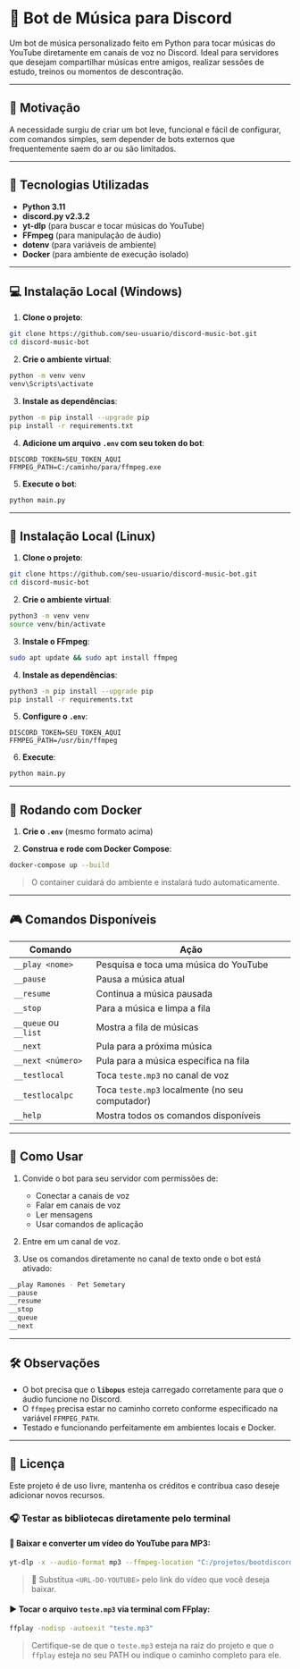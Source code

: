 # 🤖 Bot de Música para Discord

Um bot de música personalizado feito em Python para tocar músicas do YouTube diretamente em canais de voz no Discord. Ideal para servidores que desejam compartilhar músicas entre amigos, realizar sessões de estudo, treinos ou momentos de descontração.

---

## 🎯 Motivação

A necessidade surgiu de criar um bot leve, funcional e fácil de configurar, com comandos simples, sem depender de bots externos que frequentemente saem do ar ou são limitados.

---

## 🧪 Tecnologias Utilizadas

- **Python 3.11**
- **discord.py v2.3.2**
- **yt-dlp** (para buscar e tocar músicas do YouTube)
- **FFmpeg** (para manipulação de áudio)
- **dotenv** (para variáveis de ambiente)
- **Docker** (para ambiente de execução isolado)

---

## 💻 Instalação Local (Windows)

1. **Clone o projeto**:

```bash
git clone https://github.com/seu-usuario/discord-music-bot.git
cd discord-music-bot
```

2. **Crie o ambiente virtual**:

```bash
python -m venv venv
venv\Scripts\activate
```

3. **Instale as dependências**:

```bash
python -m pip install --upgrade pip
pip install -r requirements.txt
```

4. **Adicione um arquivo `.env` com seu token do bot**:

```env
DISCORD_TOKEN=SEU_TOKEN_AQUI
FFMPEG_PATH=C:/caminho/para/ffmpeg.exe
```

5. **Execute o bot**:

```bash
python main.py
```

---

## 🐧 Instalação Local (Linux)

1. **Clone o projeto**:

```bash
git clone https://github.com/seu-usuario/discord-music-bot.git
cd discord-music-bot
```

2. **Crie o ambiente virtual**:

```bash
python3 -m venv venv
source venv/bin/activate
```

3. **Instale o FFmpeg**:

```bash
sudo apt update && sudo apt install ffmpeg
```

4. **Instale as dependências**:

```bash
python3 -m pip install --upgrade pip
pip install -r requirements.txt
```

5. **Configure o `.env`**:

```env
DISCORD_TOKEN=SEU_TOKEN_AQUI
FFMPEG_PATH=/usr/bin/ffmpeg
```

6. **Execute**:

```bash
python main.py
```

---

## 🐳 Rodando com Docker

1. **Crie o `.env`** (mesmo formato acima)

2. **Construa e rode com Docker Compose**:

```bash
docker-compose up --build
```

> O container cuidará do ambiente e instalará tudo automaticamente.

---

## 🎮 Comandos Disponíveis

| Comando           | Ação                                                   |
|------------------|--------------------------------------------------------|
| `__play <nome>`  | Pesquisa e toca uma música do YouTube                  |
| `__pause`        | Pausa a música atual                                   |
| `__resume`       | Continua a música pausada                              |
| `__stop`         | Para a música e limpa a fila                           |
| `__queue` ou `__list` | Mostra a fila de músicas                        |
| `__next`         | Pula para a próxima música                             |
| `__next <número>`| Pula para a música específica na fila                  |
| `__testlocal`    | Toca `teste.mp3` no canal de voz                       |
| `__testlocalpc`  | Toca `teste.mp3` localmente (no seu computador)        |
| `__help`         | Mostra todos os comandos disponíveis                   |

---

## 🚀 Como Usar

1. Convide o bot para seu servidor com permissões de:
   - Conectar a canais de voz
   - Falar em canais de voz
   - Ler mensagens
   - Usar comandos de aplicação

2. Entre em um canal de voz.

3. Use os comandos diretamente no canal de texto onde o bot está ativado:

```bash
__play Ramones - Pet Semetary
__pause
__resume
__stop
__queue
__next
```

---

## 🛠️ Observações

- O bot precisa que o **`libopus`** esteja carregado corretamente para que o áudio funcione no Discord.
- O `ffmpeg` precisa estar no caminho correto conforme especificado na variável `FFMPEG_PATH`.
- Testado e funcionando perfeitamente em ambientes locais e Docker.

---

## 📄 Licença

Este projeto é de uso livre, mantenha os créditos e contribua caso deseje adicionar novos recursos.


### 🎧 Testar as bibliotecas diretamente pelo terminal

#### 🔽 Baixar e converter um vídeo do YouTube para MP3:

```bash
yt-dlp -x --audio-format mp3 --ffmpeg-location "C:/projetos/bootdiscord/ffmpeg-2025-04-17-git-7684243fbe-full_build/bin" "<URL-DO-YOUTUBE>"
```

> 📌 Substitua `<URL-DO-YOUTUBE>` pelo link do vídeo que você deseja baixar.

#### ▶️ Tocar o arquivo `teste.mp3` via terminal com FFplay:

```bash
ffplay -nodisp -autoexit "teste.mp3"
```

> Certifique-se de que o `teste.mp3` esteja na raiz do projeto e que o `ffplay` esteja no seu PATH ou indique o caminho completo para ele.
